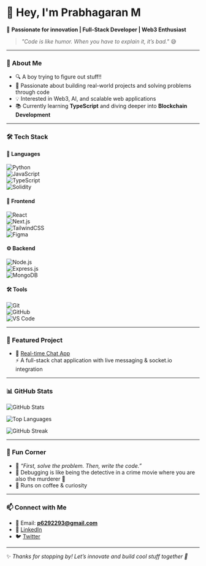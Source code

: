 # 👋 Hey, I'm Prabhagaran M  

🚀 **Passionate for innovation | Full-Stack Developer | Web3 Enthusiast**  

> *"Code is like humor. When you have to explain it, it’s bad."* 😅  

---

### 🌟 About Me
- 🔍 A boy trying to figure out stuff!!  
- 🎯 Passionate about building real-world projects and solving problems through code  
- 💡 Interested in Web3, AI, and scalable web applications  
- 📚 Currently learning **TypeScript** and diving deeper into **Blockchain Development**  

---

### 🛠️ Tech Stack  

#### 🚀 Languages  
![Python](https://img.shields.io/badge/Python-3776AB?style=for-the-badge&logo=python&logoColor=white)  
![JavaScript](https://img.shields.io/badge/JavaScript-F7DF1E?style=for-the-badge&logo=javascript&logoColor=black)  
![TypeScript](https://img.shields.io/badge/TypeScript-3178C6?style=for-the-badge&logo=typescript&logoColor=white)  
![Solidity](https://img.shields.io/badge/Solidity-363636?style=for-the-badge&logo=solidity&logoColor=white)  

#### 🎨 Frontend  
![React](https://img.shields.io/badge/React-20232A?style=for-the-badge&logo=react&logoColor=61DAFB)  
![Next.js](https://img.shields.io/badge/Next.js-000000?style=for-the-badge&logo=nextdotjs&logoColor=white)  
![TailwindCSS](https://img.shields.io/badge/Tailwind_CSS-38B2AC?style=for-the-badge&logo=tailwind-css&logoColor=white)  
![Figma](https://img.shields.io/badge/Figma-F24E1E?style=for-the-badge&logo=figma&logoColor=white)  

#### ⚙️ Backend  
![Node.js](https://img.shields.io/badge/Node.js-339933?style=for-the-badge&logo=nodedotjs&logoColor=white)  
![Express.js](https://img.shields.io/badge/Express.js-000000?style=for-the-badge&logo=express&logoColor=white)  
![MongoDB](https://img.shields.io/badge/MongoDB-4EA94B?style=for-the-badge&logo=mongodb&logoColor=white)  

#### 🛠️ Tools  
![Git](https://img.shields.io/badge/Git-F05032?style=for-the-badge&logo=git&logoColor=white)  
![GitHub](https://img.shields.io/badge/GitHub-181717?style=for-the-badge&logo=github&logoColor=white)  
![VS Code](https://img.shields.io/badge/VS_Code-0078D4?style=for-the-badge&logo=visual-studio-code&logoColor=white)  

---

### 📌 Featured Project
- 🔹 [Real-time Chat App](https://github.com/Prabhagaran2004/Real-time-Chat-App)  
   ⚡ A full-stack chat application with live messaging & socket.io integration  

---

### 📊 GitHub Stats
![GitHub Stats](https://github-readme-stats.vercel.app/api?username=Prabhagaran2004&show_icons=true&theme=tokyonight)  

![Top Languages](https://github-readme-stats.vercel.app/api/top-langs/?username=Prabhagaran2004&layout=compact&theme=tokyonight)  

![GitHub Streak](https://streak-stats.demolab.com?user=Prabhagaran2004&theme=tokyonight&hide_border=true)  

---

### 🎉 Fun Corner
- 💭 *“First, solve the problem. Then, write the code.”*  
- 🧩 Debugging is like being the detective in a crime movie where you are also the murderer 🤯  
- 🍵 Runs on coffee & curiosity  

---

### 📫 Connect with Me
- 📧 Email: **p6292293@gmail.com**  
- 💼 [LinkedIn](https://www.linkedin.com/in/prabhagaran-m-0235a7257)  
- 🐦 [Twitter](https://x.com/username_prabha)  

---

✨ *Thanks for stopping by! Let’s innovate and build cool stuff together 🚀*  
